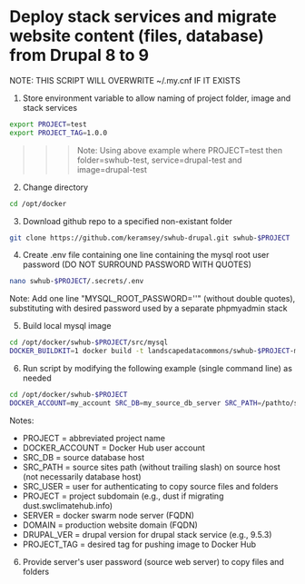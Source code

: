 # Deploy stack services and migrate website content (files, database) from Drupal 8 to 9
NOTE: THIS SCRIPT WILL OVERWRITE ~/.my.cnf IF IT EXISTS
1. Store environment variable to allow naming of project folder, image and stack services
```sh
export PROJECT=test
export PROJECT_TAG=1.0.0
```
>>>Note: Using above example where PROJECT=test then folder=swhub-test, service=drupal-test and image=drupal-test
2. Change directory
```sh
cd /opt/docker
```
3. Download github repo to a specified non-existant folder
```sh
git clone https://github.com/keramsey/swhub-drupal.git swhub-$PROJECT
```
4. Create .env file containing one line containing the mysql root user password (DO NOT SURROUND PASSWORD WITH QUOTES)
```sh
nano swhub-$PROJECT/.secrets/.env
```
Note: Add one line  "MYSQL_ROOT_PASSWORD='<password>'" (without double quotes), substituting <password> with desired password used by a separate phpmyadmin stack

5. Build local mysql image
```sh
cd /opt/docker/swhub-$PROJECT/src/mysql
DOCKER_BUILDKIT=1 docker build -t landscapedatacommons/swhub-$PROJECT-mysql:$PROJECT_TAG --secret id=_env,src=/opt/docker/swhub-$PROJECT/.secrets/.env .
```
6. Run script by modifying the following example (single command line) as needed
```sh
cd /opt/docker/swhub-$PROJECT
DOCKER_ACCOUNT=my_account SRC_DB=my_source_db_server SRC_PATH=/pathto/sites_folder SRC_USER=root SERVER=host_server_fqdn DOMAIN=website_fqdn DRUPAL_VER=9.5.3 bash swhub-$PROJECT/src/deploy-drupal.sh
```
Notes:
- PROJECT = abbreviated project name
- DOCKER_ACCOUNT = Docker Hub user account
- SRC_DB = source database host
- SRC_PATH = source sites path (without trailing slash) on source host (not necessarily database host)
- SRC_USER = user for authenticating to copy source files and folders
- PROJECT = project subdomain (e.g., dust if migrating dust.swclimatehub.info)
- SERVER = docker swarm node server (FQDN)
- DOMAIN = production website domain (FQDN)
- DRUPAL_VER = drupal version for drupal stack service (e.g., 9.5.3)
- PROJECT_TAG = desired tag for pushing image to Docker Hub
6. Provide server's user password (source web server) to copy files and folders